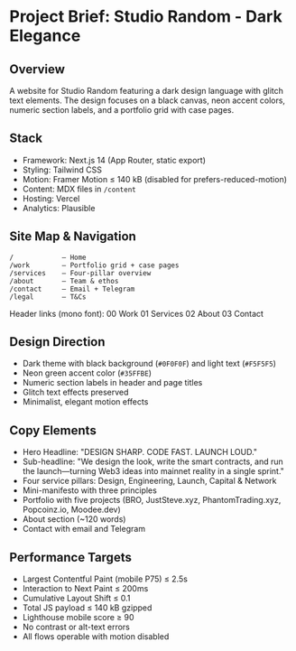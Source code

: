 # Project Brief: Studio Random - Dark Elegance

## Overview
A website for Studio Random featuring a dark design language with glitch text elements. The design focuses on a black canvas, neon accent colors, numeric section labels, and a portfolio grid with case pages.

## Stack
- Framework: Next.js 14 (App Router, static export)
- Styling: Tailwind CSS
- Motion: Framer Motion ≤ 140 kB (disabled for prefers-reduced-motion)
- Content: MDX files in `/content`
- Hosting: Vercel
- Analytics: Plausible

## Site Map & Navigation
```
/            – Home
/work        – Portfolio grid + case pages
/services    – Four-pillar overview
/about       – Team & ethos
/contact     – Email + Telegram
/legal       – T&Cs
```
Header links (mono font): 00 Work 01 Services 02 About 03 Contact

## Design Direction
- Dark theme with black background (`#0F0F0F`) and light text (`#F5F5F5`)
- Neon green accent color (`#35FFBE`)
- Numeric section labels in header and page titles
- Glitch text effects preserved
- Minimalist, elegant motion effects

## Copy Elements
- Hero Headline: "DESIGN SHARP. CODE FAST. LAUNCH LOUD."
- Sub-headline: "We design the look, write the smart contracts, and run the launch—turning Web3 ideas into mainnet reality in a single sprint."
- Four service pillars: Design, Engineering, Launch, Capital & Network
- Mini-manifesto with three principles
- Portfolio with five projects (BRO, JustSteve.xyz, PhantomTrading.xyz, Popcoinz.io, Moodee.dev)
- About section (~120 words)
- Contact with email and Telegram

## Performance Targets
- Largest Contentful Paint (mobile P75) ≤ 2.5s
- Interaction to Next Paint ≤ 200ms
- Cumulative Layout Shift ≤ 0.1
- Total JS payload ≤ 140 kB gzipped
- Lighthouse mobile score ≥ 90
- No contrast or alt-text errors
- All flows operable with motion disabled 